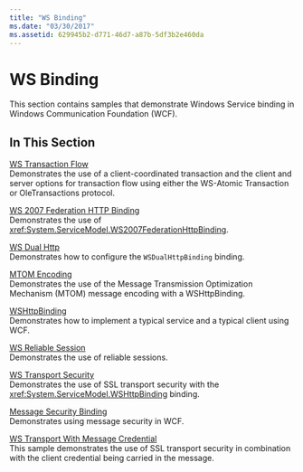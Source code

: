 ```yaml
---
title: "WS Binding"
ms.date: "03/30/2017"
ms.assetid: 629945b2-d771-46d7-a87b-5df3b2e460da
---
```

# WS Binding
This section contains samples that demonstrate Windows Service binding in Windows Communication Foundation (WCF).  
  
## In This Section  
 [WS Transaction Flow](ws-transaction-flow.md)  
 Demonstrates the use of a client-coordinated transaction and the client and server options for transaction flow using either the WS-Atomic Transaction or OleTransactions protocol.  
  
 [WS 2007 Federation HTTP Binding](ws-2007-federation-http-binding.md)  
 Demonstrates the use of <xref:System.ServiceModel.WS2007FederationHttpBinding>.  
  
 [WS Dual Http](ws-dual-http.md)  
 Demonstrates how to configure the `WSDualHttpBinding` binding.  
  
 [MTOM Encoding](mtom-encoding.md)  
 Demonstrates the use of the Message Transmission Optimization Mechanism (MTOM) message encoding with a WSHttpBinding.  
  
 [WSHttpBinding](wshttpbinding.md)  
 Demonstrates how to implement a typical service and a typical client using WCF.  
  
 [WS Reliable Session](ws-reliable-session.md)  
 Demonstrates the use of reliable sessions.  
  
 [WS Transport Security](ws-transport-security.md)  
 Demonstrates the use of SSL transport security with the <xref:System.ServiceModel.WSHttpBinding> binding.  
  
 [Message Security Binding](message-security-binding.md)  
 Demonstrates using message security in WCF.  
  
 [WS Transport With Message Credential](ws-transport-with-message-credential.md)  
 This sample demonstrates the use of SSL transport security in combination with the client credential being carried in the message.
